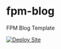 # fpm-blog

FPM Blog Template

[![Deploy Site](https://github.com/sharmashobhit/fpm-blog/actions/workflows/deploy.yml/badge.svg?branch=main)](https://github.com/sharmashobhit/fpm-blog/actions/workflows/deploy.yml)